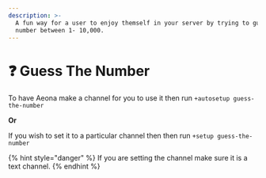 ```yaml
---
description: >-
  A fun way for a user to enjoy themself in your server by trying to guess a
  number between 1- 10,000.
---
```


# ❓ Guess The Number

To have Aeona make a channel for you to use it then run `+autosetup guess-the-number`&#x20;

**Or**&#x20;

If you wish to set it to a particular channel then then run `+setup guess-the-number`

{% hint style="danger" %}
If you are setting the channel make sure it is a text channel.
{% endhint %}

<figure><img src="https://media.discordapp.net/attachments/1034419695794794561/1061920442564218930/image.png" alt=""><figcaption></figcaption></figure>

<figure><img src="https://media.discordapp.net/attachments/1041673550643339294/1061921143256260678/image.png" alt=""><figcaption></figcaption></figure>

